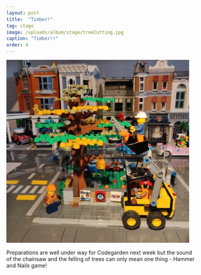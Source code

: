 ```yaml
---
layout: post
title:  "Timber!"
tag: stage
image: /uploads/album/stage/treeCutting.jpg
caption: "Timber!!"
order: 4
---
```

![](/uploads/album/stage/treeCutting.jpg)

Preparations are well under way for Codegarden next week but the sound of the chainsaw and the felling of trees can only mean one thing - Hammer and Nails game! 
